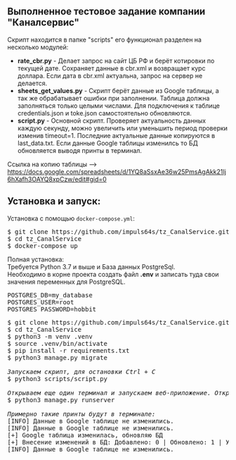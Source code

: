 ## Выполненное тестовое задание компании "Каналсервис"

Скрипт находится в папке "scripts" его функционал разделен на несколько модулей:

<ul>
  <li><b>rate_cbr.py</b> - Делает запрос на сайт ЦБ РФ и берёт котировки по текущей дате. Сохраняет данные в cbr.xml и возвращает курс доллара. Если дата в cbr.xml актуальна, запрос на сервер не делается.</li>
  <li><b>sheets_get_values.py</b> - Скрипт берёт данные из Google таблицы, а так же обрабатывает ошибки при заполнении. Таблица должна заполняться только целыми              числами. Для подключения к таблице credentials.json и toke.json самостоятельно обновляются.</li>
  <li><b>script.py</b> - Основной скрипт. Проверяет актуальность данных каждую секунду, можно увеличить или уменьшить период проверки изменив timeout=1. Последние актуальные данные копируются в last_data.txt. Если данные Google таблицы изменилсь то БД обновляется выводя принты в терминал.</li>
</ul>

Cсылка на копию таблицы --> https://docs.google.com/spreadsheets/d/1YQ8aSsxAe36w25PmsAgAkk21Ij6hXafh3OAYQ8xpCzw/edit#gid=0

## Установка и запуск:

Установка с помощью <code>docker-compose.yml</code>:
<pre>
$ git clone https://github.com/impuls64s/tz_CanalService.git
$ cd tz_CanalService
$ docker-compose up
</pre>

Полная установка:  
Требуется Python 3.7 и выше и База данных PostgreSql.  
Необходимо в корне проекта создать файл <b>.env</b> и записать туда свои значения переменных для PostgreSQL. 

<pre>
POSTGRES_DB=my_database
POSTGRES_USER=root
POSTGRES_PASSWORD=hobbit
</pre>

<pre>
$ git clone https://github.com/impuls64s/tz_CanalService.git
$ cd tz_CanalService
$ python3 -m venv .venv
$ source .venv/bin/activate
$ pip install -r requirements.txt
$ python3 manage.py migrate

<i>Запускаем скрипт, для остановки Ctrl + C</i>
$ python3 scripts/script.py

<i>Открываем еще один терминал и запускаем веб-приложение. Открываем http://127.0.0.1:8000/ и видим таблицу из БД</i>
$ python3 manage.py runserver

<i>Примерно такие принты будут в терминале:</i>
[INFO] Данные в Google таблице не изменились.
[INFO] Данные в Google таблице не изменились.
[+] Google таблица изменилась, обновляю БД
[+] Внесение изменений в БД: Добавлено: 0 | Обновлено: 1 | Удалено: 0 записи.
[INFO] Данные в Google таблице не изменились.
</pre>
